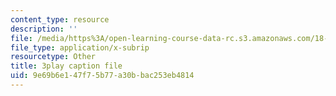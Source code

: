 ```yaml
---
content_type: resource
description: ''
file: /media/https%3A/open-learning-course-data-rc.s3.amazonaws.com/18-03sc-differential-equations-fall-2011/9e69b6e147f75b77a30bbac253eb4814_te6Mplq3DCU.vtt
file_type: application/x-subrip
resourcetype: Other
title: 3play caption file
uid: 9e69b6e1-47f7-5b77-a30b-bac253eb4814
---
```

